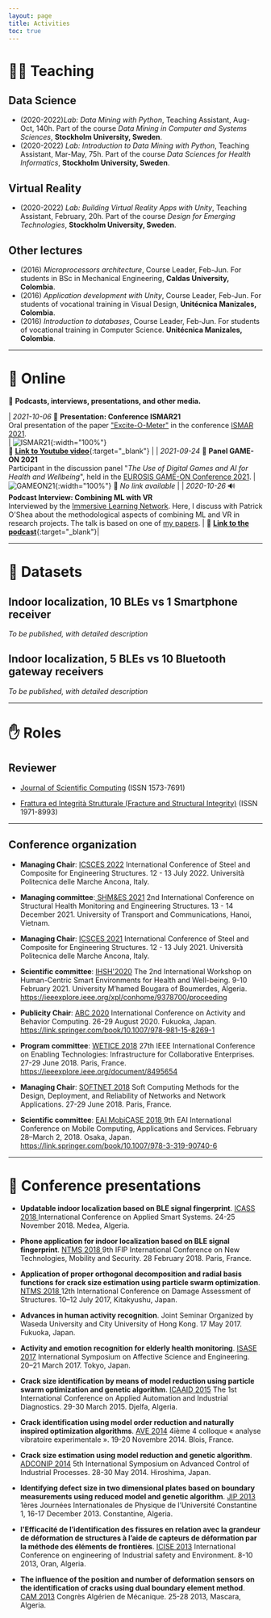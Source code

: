 ```yaml
---
layout: page
title: Activities
toc: true
---
```


# 👨‍🏫 Teaching

## Data Science

- (2020-2022)*Lab: Data Mining with Python*, Teaching Assistant, Aug-Oct, 140h. Part of the course *Data Mining in Computer and Systems Sciences*, **Stockholm University, Sweden**.
- (2020-2022) *Lab: Introduction to Data Mining with Python*, Teaching Assistant, Mar-May, 75h. Part of the course *Data Sciences for Health Informatics*, **Stockholm University, Sweden**.

## Virtual Reality

- (2020-2022) *Lab: Building Virtual Reality Apps with Unity*, Teaching Assistant, February, 20h. Part of the course *Design for Emerging Technologies*, **Stockholm University, Sweden**.

## Other lectures

- (2016) *Microprocessors architecture*, Course Leader, Feb-Jun. For students in BSc in Mechanical Engineering, **Caldas University, Colombia**.
- (2016) *Application development with Unity*, Course Leader, Feb-Jun. For students of vocational training in Visual Design, **Unitécnica Manizales, Colombia**.
- (2016) *Introduction to databases*, Course Leader, Feb-Jun. For students of vocational training in Computer Science. **Unitécnica Manizales, Colombia**.


---

<!--
# 📜 Thesis Supervision


## 2021
- Student, *Thesis title*, MSc.,  Year, University.

---

-->

# 🎦 Online

📡 **Podcasts, interviews, presentations, and other media.**


| *2021-10-06* 🎥 **Presentation: Conference ISMAR21** <br> Oral presentation of the paper ["Excite-O-Meter"]({{site.baseurl}}/projects/ExciteOMeter) in the conference [ISMAR 2021](https://ismar21.org/). <br> | ![ISMAR21]({{site.baseurl}}/assets/img/activities/202110ismar.jpg){:width="100%"} <br> 🔗 [**Link to Youtube video**](https://youtu.be/lTfjSNsVGes?t=4326){:target="_blank"} |
| *2021-09-24* 🎤 **Panel GAME-ON 2021** <br> Participant in the discussion panel "*The Use of Digital Games and AI for Health and Wellbeing*", held in the [EUROSIS GAME-ON Conference 2021](https://eurosis.org/conf/gameon/2021/index.html). | ![GAMEON21]({{site.baseurl}}/assets/img/activities/202109panelgames4health.jpg){:width="100%"} 🔗 *No link available* |
| *2020-10-26* 🔊 **Podcast Interview: Combining ML with VR**  <br> Interviewed by the [Immersive Learning Network](https://immersivelrn.org/). Here, I discuss with Patrick O'Shea about the methodological aspects of combining ML and VR in research projects. The talk is based on one of [my papers](https://doi.org/10.1145/3389189.3394093). | 🔗 [**Link to the podcast**](https://www.podomatic.com/podcasts/versatilist/episodes/2020-10-25T19_04_00-07_00){:target="_blank"}|

---

# 💾 Datasets

## Indoor localization, 10 BLEs vs 1 Smartphone receiver

*To be published, with detailed description*

## Indoor localization, 5 BLEs vs 10 Bluetooth gateway receivers

*To be published, with detailed description*

---

# ✋ Roles

## Reviewer

- <a href="https://www.springer.com/journal/10915" target="_blank"> Journal of Scientific Computing</a> (ISSN 1573-7691)

- <a href="https://www.fracturae.com/index.php/fis/about" target="_blank"> Frattura ed Integrità Strutturale (Fracture and Structural Integrity)</a> (ISSN 1971-8993)

---
## Conference organization

- **Managing Chair**: <a href="https://icsces.org/" target="_blank"> ICSCES 2022</a>  International Conference of Steel and Composite for Engineering Structures. 12 - 13 July 2022. Università Politecnica delle Marche Ancona, Italy.

- **Managing committee**:<a href="https://shmes.org/" target="_blank"> SHM&ES 2021</a> 2nd International Conference on Structural Health Monitoring and Engineering Structures. 13 - 14 December 2021. University of Transport and Communications, Hanoi, Vietnam.

- **Managing Chair**: <a href="https://icsces.org/" target="_blank"> ICSCES 2021</a> International Conference of Steel and Composite for Engineering Structures. 12 - 13 July 2021. Università Politecnica delle Marche Ancona, Italy.

- **Scientific committee**: <a href="https://ihsh2020.univ-boumerdes.dz/" target="_blank"> IHSH'2020</a>  The 2nd International Workshop on Human-Centric Smart Environments for Health and Well-being.  9-10 February 2021. University M’hamed Bougara of Boumerdes, Algeria.<a href="https://ieeexplore.ieee.org/xpl/conhome/9378700/proceeding" target="_blank"> https://ieeexplore.ieee.org/xpl/conhome/9378700/proceeding</a>

- **Publicity Chair**: <a href="https://abc-research.github.io/2020/" target="_blank"> ABC 2020</a> International Conference on Activity and Behavior Computing. 26-29 August 2020. Fukuoka, Japan. <a href="https://link.springer.com/book/10.1007/978-981-15-8269-1" target="_blank"> https://link.springer.com/book/10.1007/978-981-15-8269-1</a>

- **Program committee**: <a href="https://eexposit.perso.univ-pau.fr/wetice/" target="_blank"> WETICE 2018</a> 27th IEEE International Conference on Enabling Technologies: Infrastructure for Collaborative Enterprises. 27-29 June 2018. Paris, France. <a href="https://ieeexplore.ieee.org/document/8495654" target="_blank"> https://ieeexplore.ieee.org/document/8495654</a>

- **Managing Chair**: <a href="http://www.olab-dynamics.net/wetice2018/softnet.html" target="_blank"> SOFTNET 2018</a> Soft Computing Methods for the Design, Deployment, and Reliability of Networks and Network Applications. 27-29 June 2018. Paris, France.

- **Scientific committee**: <a href="https://mobicase.eai-conferences.org/2021/" target="_blank"> EAI MobiCASE 2018 </a>  9th EAI International Conference on Mobile Computing, Applications and Services. February 28–March 2, 2018. Osaka, Japan. <a href="https://link.springer.com/book/10.1007/978-3-319-90740-6" target="_blank"> https://link.springer.com/book/10.1007/978-3-319-90740-6</a>

---

# 🎤 Conference presentations

- **Updatable indoor localization based on BLE signal fingerprint**. <a href="https://ieeexplore.ieee.org/xpl/conhome/8642804/proceeding" target="_blank"> ICASS 2018 </a>  International Conference on Applied Smart Systems. 24-25 November 2018. Medea, Algeria.

- **Phone application for indoor localization based on BLE signal fingerprint**. <a href="https://dblp.org/db/conf/ntms/ntms2018.html" target="_blank"> NTMS 2018 </a> 9th IFIP International Conference on New Technologies, Mobility and Security. 28 February 2018. Paris, France.  

- **Application of proper orthogonal decomposition and radial basis functions for crack size estimation using particle swarm optimization**. <a href="https://iopscience.iop.org/issue/1742-6596/842/1l" target="_blank"> NTMS 2018 </a> 12th International Conference on Damage Assessment of Structures. 10–12 July 2017, Kitakyushu, Japan.

- **Advances in human activity recognition**. Joint Seminar Organized by Waseda University and City University of Hong Kong.  17 May 2017. Fukuoka, Japan.  

- **Activity and emotion recognition for elderly health monitoring**. <a href="https://www.isase-ke.org/conference/isase2017" target="_blank"> ISASE 2017</a> International Symposium on Affective Science and Engineering.  20–21 March 2017. Tokyo, Japan.  

- **Crack size identification by means of model reduction using particle swarm optimization and genetic algorithm**. <a href="http://www.univ-djelfa.dz/icaaid/" target="_blank"> ICAAID 2015</a> The 1st International Conference on Applied Automation and Industrial Diagnostics. 29-30 March 2015. Djelfa, Algeria.

- **Crack identification using model order reduction and naturally inspired optimization algorithms**. <a href="https://ave2014.sciencesconf.org/index.html" target="_blank"> AVE 2014</a> 4ième 4 colloque « analyse vibratoire experimentale ».  19-20 Novembre 2014. Blois, France.

- **Crack size estimation using model reduction and genetic algorithm**. <a href="https://folk.ntnu.no/skoge/prost/proceedings/adconip-2014/" target="_blank"> ADCONIP 2014</a> 5th International Symposium on Advanced Control of Industrial Processes.  28-30 May 2014. Hiroshima,  Japan.  

- **Identifying defect size in two dimensional plates based on boundary measurements using  reduced model and genetic algorithm**. <a href="https://www.asjp.cerist.dz/en/article/102157" target="_blank"> JIP 2013</a> 1ères Journées Internationales de Physique de l’Université Constantine 1, 16-17 December 2013. Constantine, Algeria.   

- **l'Efficacité de l’identification des fissures en relation avec la grandeur de déformation de structures à l’aide de capteurs de déformation par la méthode des éléments de frontières**. <a href="https://www.univ-oran1.dz/rencontres/icise13/" target="_blank"> ICISE 2013</a> International Conference on engineering of Industrial safety and Environment.  8-10 2013, Oran, Algeria.   

- **The influence of the position and number of deformation sensors on the identification of cracks using dual boundary element method**. <a href="https://cam-dz.org/" target="_blank"> CAM 2013</a> Congrès Algérien de Mécanique.  25-28 2013, Mascara, Algeria.   

